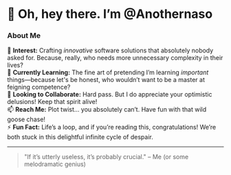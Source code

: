 # 👋 Oh, hey there. I’m @Anothernaso

### About Me
👀 **Interest:** Crafting *innovative* software solutions that absolutely nobody asked for. Because, really, who needs more unnecessary complexity in their lives?  
🌱 **Currently Learning:** The fine art of pretending I’m learning *important* things—because let's be honest, who wouldn’t want to be a master at feigning competence?  
💞️ **Looking to Collaborate:** Hard pass. But I do appreciate your optimistic delusions! Keep that spirit alive!  
📫 **Reach Me:** Plot twist… you absolutely can’t. Have fun with that wild goose chase!  
⚡ **Fun Fact:** Life’s a loop, and if you’re reading this, congratulations! We’re both stuck in this delightful infinite cycle of despair.

---

> "If it’s utterly useless, it’s probably crucial." – Me (or some melodramatic genius)

